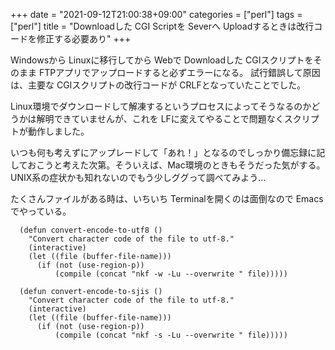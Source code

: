 +++
date = "2021-09-12T21:00:38+09:00"
categories = ["perl"]
tags = ["perl"]
title = "Downloadした CGI Scriptを Severへ Uploadするときは改行コードを修正する必要あり"
+++

Windowsから Linuxに移行してから Webで Downloadした CGIスクリプトをそのまま FTPアプリでアップロードすると必ずエラーになる。
試行錯誤して原因は、主要な CGIスクリプトの改行コードが CRLFとなっていたことでした。

Linux環境でダウンロードして解凍するというプロセスによってそうなるのかどうかは解明できていませんが、これを LFに変えてやることで問題なくスクリプトが動作しました。

いつも何も考えずにアップレードして「あれ！」となるのでしっかり備忘録に記しておこうと考えた次第。そういえば、Mac環境のときもそうだった気がする。UNIX系の症状かも知れないのでもう少しググって調べてみよう…


たくさんファイルがある時は、いちいち Terminalを開くのは面倒なので Emacsでやっている。

```emacs-lisp
  (defun convert-encode-to-utf8 ()
	"Convert character code of the file to utf-8."
	(interactive)
	(let ((file (buffer-file-name)))
	  (if (not (use-region-p))
		  (compile (concat "nkf -w -Lu --overwrite " file)))))

  (defun convert-encode-to-sjis ()
	"Convert character code of the file to utf-8."
	(interactive)
	(let ((file (buffer-file-name)))
	  (if (not (use-region-p))
		  (compile (concat "nkf -s -Lu --overwrite " file)))))
```
